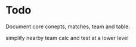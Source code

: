 # Todo

Document core conepts, matches, team and table.

simplify nearby team calc and test at a lower level




